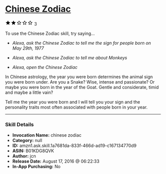 # [Chinese Zodiac](http://alexa.amazon.com/#skills/amzn1.ask.skill.1a7681da-833f-466d-ad19-c167134770d9)
![2 stars](../../images/ic_star_black_18dp_1x.png)![2 stars](../../images/ic_star_black_18dp_1x.png)![2 stars](../../images/ic_star_border_black_18dp_1x.png)![2 stars](../../images/ic_star_border_black_18dp_1x.png)![2 stars](../../images/ic_star_border_black_18dp_1x.png) 3

To use the Chinese Zodiac skill, try saying...

* *Alexa, ask the Chinese Zodiac to tell me the sign for people born on May 29th, 1977*

* *Alexa, ask the Chinese Zodiac to tell me about Monkeys*

* *Alexa, open the Chinese Zodiac*

In Chinese astrology, the year you were born determines the animal sign you were born under. Are you a Snake? Wise, intense and passionate? Or maybe you were born in the year of the Goat. Gentle and considerate, timid and maybe a little vain?

Tell me the year you were born and I will tell you your sign and the personality traits most often associated with people born in your year.

***

### Skill Details

* **Invocation Name:** chinese zodiac
* **Category:** null
* **ID:** amzn1.ask.skill.1a7681da-833f-466d-ad19-c167134770d9
* **ASIN:** B01KDG8QVK
* **Author:** jcn
* **Release Date:** August 17, 2016 @ 06:22:33
* **In-App Purchasing:** No
